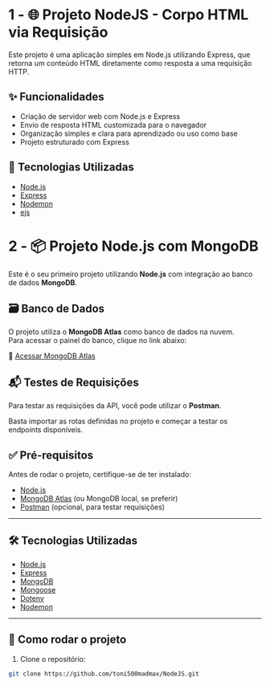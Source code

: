 # 1 - 🌐 Projeto NodeJS - Corpo HTML via Requisição

Este projeto é uma aplicação simples em Node.js utilizando Express, que retorna um conteúdo HTML diretamente como resposta a uma requisição HTTP.

## ✨ Funcionalidades

- Criação de servidor web com Node.js e Express
- Envio de resposta HTML customizada para o navegador
- Organização simples e clara para aprendizado ou uso como base
- Projeto estruturado com Express

## 🚀 Tecnologias Utilizadas

- [Node.js](https://nodejs.org/)
- [Express](https://expressjs.com/)
- [Nodemon](https://www.npmjs.com/package/nodemon)
- [ejs](https://ejs.co/)

# 2 - 📦 Projeto Node.js com MongoDB

Este é o seu primeiro projeto utilizando **Node.js** com integração ao banco de dados **MongoDB**.

## 🗃 Banco de Dados

O projeto utiliza o **MongoDB Atlas** como banco de dados na nuvem.  
Para acessar o painel do banco, clique no link abaixo:

🔗 [Acessar MongoDB Atlas](https://cloud.mongodb.com/v2/67fe7248acd0614400e7361a#/overview)

## 📬 Testes de Requisições

Para testar as requisições da API, você pode utilizar o **Postman**.

Basta importar as rotas definidas no projeto e começar a testar os endpoints disponíveis.

## ✅ Pré-requisitos

Antes de rodar o projeto, certifique-se de ter instalado:

- [Node.js](https://nodejs.org/)
- [MongoDB Atlas](https://www.mongodb.com/cloud/atlas) (ou MongoDB local, se preferir)
- [Postman](https://www.postman.com/) (opcional, para testar requisições)

---

## 🛠 Tecnologias Utilizadas

- [Node.js](https://nodejs.org/)
- [Express](https://expressjs.com/)
- [MongoDB](https://www.mongodb.com/)
- [Mongoose](https://mongoosejs.com/)
- [Dotenv](https://www.npmjs.com/package/dotenv)
- [Nodemon](https://www.npmjs.com/package/nodemon)

---

## 🚀 Como rodar o projeto

1. Clone o repositório:

```bash
git clone https://github.com/toni500madmax/NodeJS.git
```
